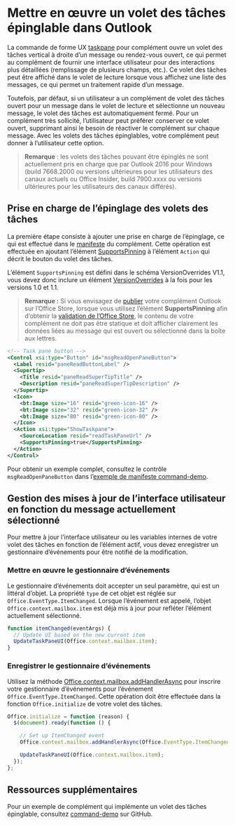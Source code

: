 # <a name="implement-a-pinnable-taskpane-in-outlook"></a>Mettre en œuvre un volet des tâches épinglable dans Outlook

La commande de forme UX [taskpane](../add-in-commands-for-outlook.md#launching-a-task-pane) pour complément ouvre un volet des tâches vertical à droite d’un message ou rendez-vous ouvert, ce qui permet au complément de fournir une interface utilisateur pour des interactions plus détaillées (remplissage de plusieurs champs, etc.). Ce volet des tâches peut être affiché dans le volet de lecture lorsque vous affichez une liste des messages, ce qui permet un traitement rapide d’un message.

Toutefois, par défaut, si un utilisateur a un complément de volet des tâches ouvert pour un message dans le volet de lecture et sélectionne un nouveau message, le volet des tâches est automatiquement fermé. Pour un complément très sollicité, l’utilisateur peut préférer conserver ce volet ouvert, supprimant ainsi le besoin de réactiver le complément sur chaque message. Avec les volets des tâches épinglables, votre complément peut donner à l’utilisateur cette option.

> **Remarque** : les volets des tâches pouvant être épinglés ne sont actuellement pris en charge que par Outlook 2016 pour Windows (build 7668.2000 ou versions ultérieures pour les utilisateurs des canaux actuels ou Office Insider, build 7900.xxxx ou versions ultérieures pour les utilisateurs des canaux différés).

## <a name="support-taskpane-pinning"></a>Prise en charge de l’épinglage des volets des tâches

La première étape consiste à ajouter une prise en charge de l’épinglage, ce qui est effectué dans le [manifeste](./manifests.md) du complément. Cette opération est effectuée en ajoutant l’élément [SupportsPinning](../../../reference/manifest/action.md#supportspinning) à l’élément `Action` qui décrit le bouton du volet des tâches.

L’élément `SupportsPinning` est défini dans le schéma VersionOverrides V1.1, vous devez donc inclure un élément [VersionOverrides](../../../reference/manifest/versionoverrides.md) à la fois pour les versions 1.0 et 1.1.

> **Remarque :** Si vous envisagez de [publier](../../publish/publish.md) votre complément Outlook sur l’Office Store, lorsque vous utilisez l’élément **SupportsPinning** afin d’obtenir la [validation de l’Office Store](https://msdn.microsoft.com/en-us/library/jj220035.aspx), le contenu de votre complément ne doit pas être statique et doit afficher clairement les données liées au message qui est ouvert ou sélectionné dans la boîte aux lettres.

```xml
<!-- Task pane button -->
<Control xsi:type="Button" id="msgReadOpenPaneButton">
  <Label resid="paneReadButtonLabel" />
  <Supertip>
    <Title resid="paneReadSuperTipTitle" />
    <Description resid="paneReadSuperTipDescription" />
  </Supertip>
  <Icon>
    <bt:Image size="16" resid="green-icon-16" />
    <bt:Image size="32" resid="green-icon-32" />
    <bt:Image size="80" resid="green-icon-80" />
  </Icon>
  <Action xsi:type="ShowTaskpane">
    <SourceLocation resid="readTaskPaneUrl" />
    <SupportsPinning>true</SupportsPinning>
  </Action>
</Control>
```

Pour obtenir un exemple complet, consultez le contrôle `msgReadOpenPaneButton` dans l’[exemple de manifeste command-demo](https://github.com/jasonjoh/command-demo/blob/master/command-demo-manifest.xml).

## <a name="handling-ui-updates-based-on-currently-selected-message"></a>Gestion des mises à jour de l’interface utilisateur en fonction du message actuellement sélectionné

Pour mettre à jour l’interface utilisateur ou les variables internes de votre volet des tâches en fonction de l’élément actif, vous devez enregistrer un gestionnaire d’événements pour être notifié de la modification.

### <a name="implement-the-event-handler"></a>Mettre en œuvre le gestionnaire d’événements

Le gestionnaire d’événements doit accepter un seul paramètre, qui est un littéral d’objet. La propriété `type` de cet objet est réglée sur `Office.EventType.ItemChanged`. Lorsque l’événement est appelé, l’objet `Office.context.mailbox.item` est déjà mis à jour pour refléter l’élément actuellement sélectionné.

```js
function itemChanged(eventArgs) {
  // Update UI based on the new current item
  UpdateTaskPaneUI(Office.context.mailbox.item);
}
```

### <a name="register-the-event-handler"></a>Enregistrer le gestionnaire d’événements

Utilisez la méthode [Office.context.mailbox.addHandlerAsync](https://dev.outlook.com/reference/add-ins/1.5/Office.context.mailbox.html#addHandlerAsync) pour inscrire votre gestionnaire d’événements pour l’événement `Office.EventType.ItemChanged`. Cette opération doit être effectuée dans la fonction `Office.initialize` de votre volet des tâches.

```js
Office.initialize = function (reason) {
  $(document).ready(function () {

    // Set up ItemChanged event
    Office.context.mailbox.addHandlerAsync(Office.EventType.ItemChanged, itemChanged);

    UpdateTaskPaneUI(Office.context.mailbox.item);
  });
};
```

## <a name="additional-resources"></a>Ressources supplémentaires

Pour un exemple de complément qui implémente un volet des tâches épinglable, consultez [command-demo](https://github.com/jasonjoh/command-demo) sur GitHub.